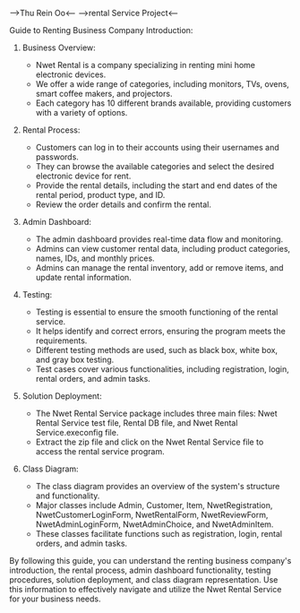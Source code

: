 -->Thu Rein Oo<--
-->rental Service Project<--

Guide to Renting Business Company Introduction:

1. Business Overview:
   - Nwet Rental is a company specializing in renting mini home electronic devices.
   - We offer a wide range of categories, including monitors, TVs, ovens, smart coffee makers, and projectors.
   - Each category has 10 different brands available, providing customers with a variety of options.

2. Rental Process:
   - Customers can log in to their accounts using their usernames and passwords.
   - They can browse the available categories and select the desired electronic device for rent.
   - Provide the rental details, including the start and end dates of the rental period, product type, and ID.
   - Review the order details and confirm the rental.

3. Admin Dashboard:
   - The admin dashboard provides real-time data flow and monitoring.
   - Admins can view customer rental data, including product categories, names, IDs, and monthly prices.
   - Admins can manage the rental inventory, add or remove items, and update rental information.

4. Testing:
   - Testing is essential to ensure the smooth functioning of the rental service.
   - It helps identify and correct errors, ensuring the program meets the requirements.
   - Different testing methods are used, such as black box, white box, and gray box testing.
   - Test cases cover various functionalities, including registration, login, rental orders, and admin tasks.

5. Solution Deployment:
   - The Nwet Rental Service package includes three main files: Nwet Rental Service test file, Rental DB file, and Nwet Rental Service.execonfig file.
   - Extract the zip file and click on the Nwet Rental Service file to access the rental service program.

6. Class Diagram:
   - The class diagram provides an overview of the system's structure and functionality.
   - Major classes include Admin, Customer, Item, NwetRegistration, NwetCustomerLoginForm, NwetRentalForm, NwetReviewForm, NwetAdminLoginForm, NwetAdminChoice, and NwetAdminItem.
   - These classes facilitate functions such as registration, login, rental orders, and admin tasks.

By following this guide, you can understand the renting business company's introduction, the rental process, admin dashboard functionality, testing procedures, solution deployment, and class diagram representation. Use this information to effectively navigate and utilize the Nwet Rental Service for your business needs.
